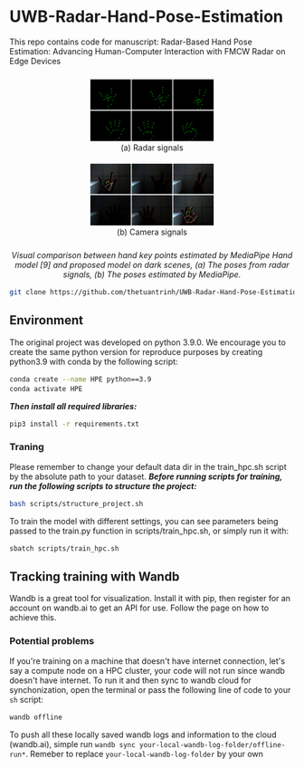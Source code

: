 # UWB-Radar-Hand-Pose-Estimation

This repo contains code for manuscript: Radar-Based Hand Pose Estimation: Advancing Human-Computer Interaction with FMCW Radar on Edge Devices


<p align="center">
  <figure style="display:inline-block; text-align:center; margin:10px;">
    <img src="doc/images/radar_dark_cases_demo.jpg" width="45%">
    <figcaption>(a) Radar signals</figcaption>
  </figure>
  <figure style="display:inline-block; text-align:center; margin:10px;">
    <img src="doc/images/cam_dark_cases_demo.jpg" width="45%">
    <figcaption>(b) Camera signals</figcaption>
  </figure>
</p>

<p align="center">
  <em>Visual comparison between hand key points estimated by MediaPipe Hand model [9] and proposed model on dark scenes, (a) The poses from radar signals, (b) The poses estimated by MediaPipe.</em>
</p>



```bash
git clone https://github.com/thetuantrinh/UWB-Radar-Hand-Pose-Estimation.git
```

## Environment
The original project was developed on python 3.9.0. We encourage you to create the same python version for reproduce purposes by creating python3.9 with conda by the following script:
```bash
conda create --name HPE python==3.9
conda activate HPE
```
***Then install all required libraries:***
```bash
pip3 install -r requirements.txt
```
### Traning
Please remember to change your default data dir in the train_hpc.sh script by the absolute path to your dataset.
***Before running scripts for training, run the following scripts to structure the project:***
```bash
bash scripts/structure_project.sh
```
To train the model with different settings, you can see parameters being passed to the train.py function in scripts/train_hpc.sh, or simply run it with:
```bash
sbatch scripts/train_hpc.sh
```
## Tracking training with Wandb
Wandb is a great tool for visualization. Install it with pip, then register for an account on wandb.ai to get an API for use. Follow the page on how to achieve this. 

### Potential problems
If you're training on a machine that doesn't have internet connection, let's say a compute node on a HPC cluster, your code will not run since wandb doesn't have internet. To run it and then sync to wandb cloud for synchonization, open the terminal or pass the following line of code to your `sh` script:
```bash
wandb offline
```
To push all these locally saved wandb logs and information to the cloud (wandb.ai), simple run `wandb sync your-local-wandb-log-folder/offline-run*`. Remeber to replace `your-local-wandb-log-folder` by your own

